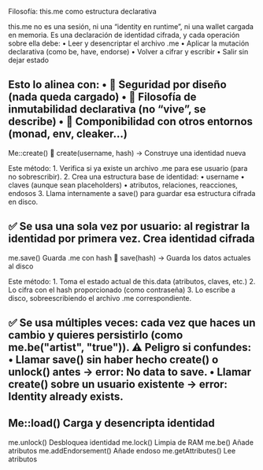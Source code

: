 Filosofía: this.me como estructura declarativa

this.me no es una sesión, ni una “identity en runtime”, ni una wallet cargada en memoria.
Es una declaración de identidad cifrada, y cada operación sobre ella debe:
	•	Leer y desencriptar el archivo .me
	•	Aplicar la mutación declarativa (como be, have, endorse)
	•	Volver a cifrar y escribir
	•	Salir sin dejar estado

Esto lo alinea con:
	•	🔐 Seguridad por diseño (nada queda cargado)
	•	🌿 Filosofía de inmutabilidad declarativa (no “vive”, se describe)
	•	🧩 Componibilidad con otros entornos (monad, env, cleaker…)
---

Me::create()
🧱 create(username, hash) → Construye una identidad nueva

Este método:
	1.	Verifica si ya existe un archivo .me para ese usuario (para no sobrescribir).
	2.	Crea una estructura base de identidad:
	•	username
	•	claves (aunque sean placeholders)
	•	atributos, relaciones, reacciones, endosos
	3.	Llama internamente a save() para guardar esa estructura cifrada en disco.

✅ Se usa una sola vez por usuario: al registrar la identidad por primera vez.
Crea identidad cifrada
------
me.save()
Guarda .me con hash
💾 save(hash) → Guarda los datos actuales al disco

Este método:
	1.	Toma el estado actual de this.data (atributos, claves, etc.)
	2.	Lo cifra con el hash proporcionado (como contraseña)
	3.	Lo escribe a disco, sobreescribiendo el archivo .me correspondiente.

✅ Se usa múltiples veces: cada vez que haces un cambio y quieres persistirlo (como me.be("artist", "true")).
⚠️ Peligro si confundes:
	•	Llamar save() sin haber hecho create() o unlock() antes → error: No data to save.
	•	Llamar create() sobre un usuario existente → error: Identity already exists.
-----
Me::load()
Carga y desencripta identidad
-----
me.unlock()
Desbloquea identidad
me.lock()
Limpia de RAM
me.be()
Añade atributos
me.addEndorsement()
Añade endoso
me.getAttributes()
Lee atributos

